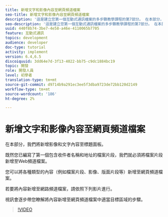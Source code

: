 ```yaml
---
title: 新增文字和影像內容至網頁頻道檔案
seo-title: 新增文字和影像內容至網頁頻道檔案
description: '這是建立您第一個互動式通訊檔案的多步驟教學課程的第7部分。 在本部分，我們將新增影像和文字內容至標題面板。 '
seo-description: '這是建立您第一個互動式通訊檔案的多步驟教學課程的第7部分。 在本部分，我們將新增影像和文字內容至標題面板。 '
uuid: 440f8b74-3be7-4e58-a46e-4110065b7705
feature: 互動式通訊
topics: development
audience: developer
doc-type: tutorial
activity: implement
version: 6.4,6.5
discoiquuid: 3dd64e7d-3f13-4022-bb75-c9dc1884bc19
topic: 開發
role: 開發人員
level: 初學者
translation-type: tm+mt
source-git-commit: d9714b9a291ec3ee5f3dba9723de72bb120d2149
workflow-type: tm+mt
source-wordcount: '186'
ht-degree: 2%

---
```



# 新增文字和影像內容至網頁頻道檔案

在本部分，我們將新增影像和文字內容至標題面板。

既然您已編寫了第一個包含收件者名稱和地址的檔案片段，我們就必須將檔案片段新增至Web頻道檔案。

您可以將各種類型的內容（例如檔案片段、影像、版面片段等）新增至網頁頻道檔案。

若要將內容新增至網路頻道檔案，請依照下列影片進行。

視訊會逐步帶您瞭解將內容新增至網頁頻道檔案中適當目標區域的步驟。

>[!VIDEO](https://video.tv.adobe.com/v/22359/?quality=9&learn=on)


